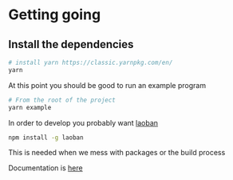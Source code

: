 # Getting going

## Install the dependencies
```bash
# install yarn https://classic.yarnpkg.com/en/
yarn  
```
At this point you should be good to run an example program 
```bash
# From the root of the project
yarn example
```

In order to develop you probably want [laoban](https://www.npmjs.com/package/laoban)
```bash
npm install -g laoban
```
This is needed when we mess with packages or the build process

Documentation is [here](https://laoban.dev/)

